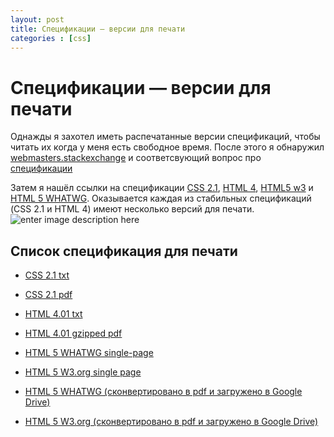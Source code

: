 ```yaml
---
layout: post
title: Спецификации — версии для печати
categories : [css]
---
```



Спецификации — версии для печати
================================================================================

Однажды я захотел иметь распечатанные версии спецификаций, чтобы читать их когда у меня есть свободное время. После этого я обнаружил [webmasters.stackexchange][1] и соответсвующий вопрос про [спецификации][2]

Затем я нашёл ссылки на спецификации [CSS 2.1][3], [HTML 4][4], [HTML5 w3][5] и [HTML 5 WHATWG][6]. Оказывается каждая из стабильных спецификаций (CSS 2.1 и HTML 4) имеют несколько версий для печати.
![enter image description here][7]

## Список спецификация для печати
* [CSS 2.1 txt][8]
* [CSS 2.1 pdf][9]
* [HTML 4.01 txt][10]
* [HTML 4.01 gzipped pdf][11]
* [HTML 5 WHATWG single-page][12]
* [HTML 5 W3.org single page][13]
* [HTML 5 WHATWG (сконвертировано в pdf и загружено в Google Drive)][14]
* [HTML 5 W3.org (сконвертировано в pdf и загружено в Google Drive)][15]


  [1]: http://webmasters.stackexchange.com
  [2]: http://webmasters.stackexchange.com/questions/14676/what-documentation-exists-for-html-css-and-javascript
  [3]: http://www.w3.org/TR/CSS21/
  [4]: http://www.w3.org/TR/html401/
  [5]: http://dev.w3.org/html5/spec/single-page.html
  [6]: http://www.whatwg.org/specs/web-apps/current-work/
  [7]: http://i.stack.imgur.com/B2X2Z.png
  [8]: http://www.w3.org/TR/CSS21/css2.txt
  [9]: http://www.w3.org/TR/CSS21/css2.pdf
  [10]: http://www.w3.org/TR/html401/html40.txt
  [11]: http://www.w3.org/TR/html401/html40.pdf.gz
  [12]: http://www.whatwg.org/specs/web-apps/current-work/
  [13]: http://dev.w3.org/html5/spec/single-page.html
  [14]: https://docs.google.com/open?id=0Bz1IKTLF1xFPbVg0ZE9nSDl3NzA
  [15]: https://docs.google.com/open?id=0Bz1IKTLF1xFPUkJ3UEd4TE9iMVE
